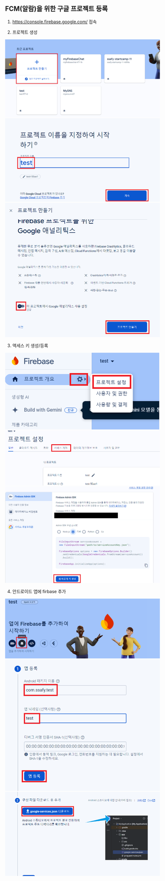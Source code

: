 ## FCM(알람)을 위한 구글 프로젝트 등록

1. https://console.firebase.google.com/ 접속

2. 프로젝트 생성

![생성 1](./img/0_1.png)
![생성 2](./img/0_2.png)
![생성 3](./img/0_3.png)

3. 액세스 키 생성/등록

![액세스 키 1](./img/1_1.png)
![엑세스 키 2](./img/1_2.png)
![액세스 키 3](./img/1_3.png)

4. 안드로이드 앱에 firbase 추가

![앱 1](./img/2_1.png)
![앱 2](./img/2_2.png)
![앱 3](./img/2_3.png)
